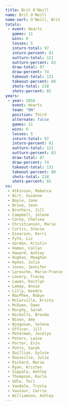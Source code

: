 ```yaml
---
title: Brit O'Neill
name: Brit O'Neill
name-sort: O'Neill, Brit
totals:
 - event: Hearts
   games: 11
   wins: 6
   losses: 5
   inturn-total: 97
   inturn-percent: 81
   outturn-total: 121
   outturn-percent: 83
   draw-total: 87
   draw-percent: 74
   takeout-total: 131
   takeout-percent: 88
   shots-total: 218
   shots-percent: 82
years:
 - year: 2016
   event: Hearts
   team: "ON"
   position: Third
   alternate: false
   games: 11
   wins: 6
   losses: 5
   inturn-total: 97
   inturn-percent: 81
   outturn-total: 121
   outturn-percent: 83
   draw-total: 87
   draw-percent: 74
   takeout-total: 131
   takeout-percent: 88
   shots-total: 218
   shots-percent: 82
vs:
 - Atkinson, Rebecca
 - Birt, Suzanne
 - Boyle, Jane
 - Brine, Jenn
 - Brothers, Jill
 - Campbell, Jolene
 - Carey, Chelsea
 - Christianson, Marie
 - Curtis, Stacie
 - Einarson, Kerri
 - Fyfe, Liz
 - Gordon, Kristin
 - Hamon, Callan
 - Howard, Ashley
 - Hughes, Meaghan
 - Hynes, Julie
 - Jones, Jennifer
 - Larouche, Marie-France
 - Lavery, Tracey
 - Lawes, Kaitlyn
 - Lemay, Annie
 - Lilly, Kendra
 - MacPhee, Robyn
 - McCarville, Krista
 - McEwen, Dawn
 - Murphy, Sarah
 - Nicholls, Brenda
 - Nixon, Amy
 - Njegovan, Selena
 - Officer, Jill
 - Peterman, Jocelyn
 - Peters, Laine
 - Porter, Erin
 - Potts, Sarah
 - Quillian, Sylvie
 - Rainville, Julie
 - Richard, Marie
 - Ryan, Kristen
 - Sippala, Ashley
 - Thompson, Karla
 - Udle, Teri
 - Vandale, Trysta
 - Vautour, Carrie
 - Williamson, Ashley
---
```

